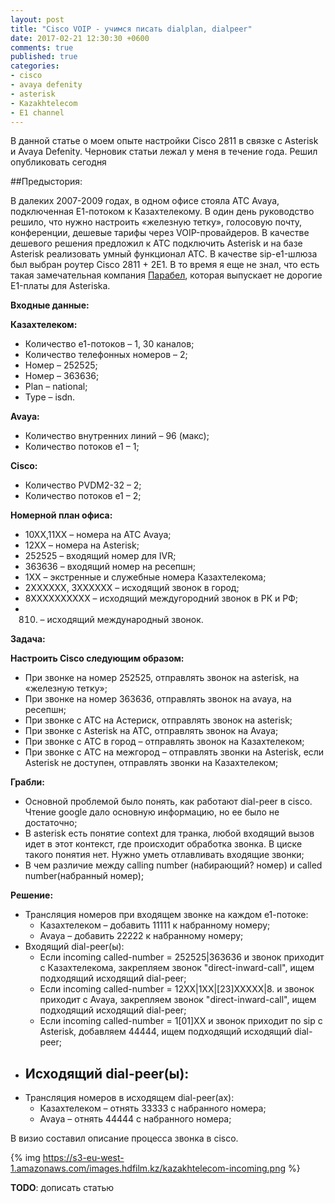 ```yaml
---
layout: post
title: "Cisco VOIP - учимся писать dialplan, dialpeer"
date: 2017-02-21 12:30:30 +0600
comments: true
published: true
categories: 
- cisco
- avaya defenity
- asterisk
- Kazakhtelecom
- E1 channel
---
```


В данной статье о моем опыте настройки Cisco 2811 в связке с Asterisk и Avaya Defenity. Черновик статьи лежал у меня в течение года. Решил опубликовать сегодня <!--more-->

##Предыстория: 

В далеких 2007-2009 годах, в одном офисе стояла АТС Avaya, подключенная Е1-потоком к Казахтелекому. В один день руководство решило, что нужно настроить «железную тетку», голосовую почту, конференции, дешевые тарифы через VOIP-провайдеров. В качестве дешевого решения предложил к АТС подключить Asterisk и на базе Asterisk реализовать умный функционал АТС.  В качестве sip-e1-шлюза был выбран роутер Cisco 2811 + 2Е1. В то время я еще не знал, что есть такая замечательная компания [Парабел](http://www.parabel.ru), которая выпускает не дорогие E1-платы для Asteriskа.

****Входные данные:****

****Казахтелеком:****

- Количество е1-потоков – 1, 30 каналов;
- Количество телефонных номеров – 2;
- Номер – 252525;
- Номер – 363636;
- Plan – national;
- Type – isdn.

****Avaya:****

- Количество внутренних линий – 96 (макс);
- Количество потоков е1 – 1;

****Cisco:****

- Количество PVDM2-32 – 2;
- Количество потоков е1 – 2;

****Номерной план офиса:****

- 10ХХ,11XX – номера на АТС Avaya;
- 12XX – номера на Asterisk;
- 252525 – входящий номер для IVR;
- 363636 – входящий номер на ресепшн;
- 1ХХ – экстренные и служебные номера Казахтелекома;
- 2ХХХХХХ, 3ХХХХХХ – исходящий звонок в город;
- 8ХХХХХХХХХХ – исходящий междугородний звонок в РК и РФ;
- 810. – исходящий международный звонок.

****Задача:****

****Настроить Cisco следующим образом:****

- При звонке на номер 252525, отправлять звонок на asterisk, на «железную тетку»;
- При звонке на номер 363636, отправлять звонок на avaya, на ресепшн;
- При звонке с АТС на Астериск, отправлять звонок на asterisk;
- При звонке с Asterisk на АТС, отправлять звонок на Avaya;
- При звонке с АТС  в город – отправлять звонок на Казахтелеком;
- При звонке с АТС на межгород – отправлять звонки на Asterisk, если Asterisk не доступен, отправлять звонки на Казахтелеком;

****Грабли:****

- Основной проблемой было понять, как работают dial-peer в cisco. Чтение google дало основную информацию, но ее было не достаточно;
- В asterisk есть понятие context для транка, любой входящий вызов идет в этот контекст, где происходит обработка звонка. В циске такого понятия нет. Нужно уметь отлавливать входящие звонки;
- В чем различие между calling number (набирающий? номер) и called number(набранный номер);


****Решение:****

- Трансляция номеров при входящем звонке на каждом е1-потоке:
	- Казахтелеком – добавить 11111 к набранному номеру;
	- Avaya – добавить 22222 к набранному номеру;
- Входящий dial-peer(ы):
	- Если incoming called-number = 252525|363636 и звонок приходит с Казахтелекома, закрепляем звонок "direct-inward-call", ищем подходящий исходящий dial-peer;
    - Если incoming called-number = 12XX|1XX|[23]XXXXX|8. и звонок приходит с Avaya, закрепляем звонок "direct-inward-call", ищем подходящий исходящий dial-peer;
    - Если incoming called-number = 1[01]XX и звонок приходит по sip с Asterisk, добавляем 44444, ищем подходящий исходящий dial-peer;
- Исходящий dial-peer(ы):
	- 
- Трансляция номеров в исходящем dial-peer(ах):
	- Казахтелеком – отнять 33333 с набранного номера;
	- Avaya – отнять 44444 с набранного номера;
    

В визио составил описание процесса звонка в cisco. 

{% img https://s3-eu-west-1.amazonaws.com/images.hdfilm.kz/kazakhtelecom-incoming.png %}

****TODO****: дописать статью